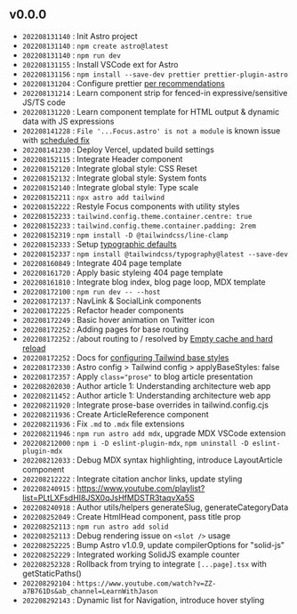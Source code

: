 
## v0.0.0
- `202208131140` : Init Astro project
- `202208131140` : `npm create astro@latest`
- `202208131140` : `npm run dev`
- `202208131155` : Install VSCode ext for Astro
- `202208131156` : `npm install --save-dev prettier prettier-plugin-astro`
- `202208131204` : Configure prettier [per recommendations](https://github.com/withastro/prettier-plugin-astro#using-in-vs-code)
- `202208131214` : Learn component strip for fenced-in expressive/sensitive JS/TS code
- `202208131220` : Learn component template for HTML output & dynamic data with JS expressions
- `202208141228` : `File '...Focus.astro' is not a module` is known issue with [scheduled fix](https://github.com/withastro/language-tools/pull/335)
- `202208141230` : Deploy Vercel, updated build settings
- `202208152115` : Integrate Header component
- `202208152120` : Integrate global style: CSS Reset
- `202208152132` : Integrate global style: System fonts
- `202208152140` : Integrate global style: Type scale
- `202208152211` : `npx astro add tailwind`
- `202208152222` : Restyle Focus components with utility styles
- `202208152233` : `tailwind.config.theme.container.centre: true`
- `202208152233` : `tailwind.config.theme.container.padding: 2rem`
- `202208152319` : `npm install -D @tailwindcss/line-clamp`
- `202208152333` : Setup [typographic defaults](https://www.themes.dev/blog/typographic-defaults-in-tailwind-css/)
- `202208152337` : `npm install @tailwindcss/typography@latest --save-dev`
- `202208160849` : Integrate 404 page template
- `202208161720` : Apply basic styleing 404 page template
- `202208161810` : Integrate blog index, blog page loop, MDX template
- `202208172100` : `npm run dev -- --host`
- `202208172137` : NavLink & SocialLink components
- `202208172225` : Refactor header components
- `202208172249` : Basic hover animation on Twitter icon
- `202208172252` : Adding pages for base routing
- `202208172252` : /about routing to / resolved by [Empty cache and hard reload](https://superuser.com/a/869739)
- `202208172252` : Docs for [configuring Tailwind base styles](https://docs.astro.build/en/guides/integrations-guide/tailwind/#configapplybasestyles)
- `202208172330` : Astro config > Tailwind config > applyBaseStyles: false
- `202208172357` : Apply `class="prose"` to blog article presentation
- `202208202030` : Author article 1: Understanding architecture web app
- `202208211452` : Author article 1: Understanding architecture web app
- `202208211920` : Integrate prose-base overrides in tailwind.config.cjs
- `202208211936` : Create ArticleReference component
- `202208211936` : Fix `.md` to `.mdx` file extensions
- `202208211946` : `npm run astro add mdx`, upgrade MDX VSCode extension
- `202208212000` : `npm i -D eslint-plugin-mdx`, `npm uninstall -D eslint-plugin-mdx`
- `202208212033` : Debug MDX syntax highlighting, introduce LayoutArticle component
- `202208212222` : Integrate citation anchor links, update styling
- `202208240915` : https://www.youtube.com/playlist?list=PLtLXFsdHI8JSX0qJsHfMDSTR3taqvXa5S
- `202208240918` : Author utils/helpers generateSlug, generateCategoryData
- `202208252049` : Create HtmlHead component, pass title prop
- `202208252113` : `npm run astro add solid`
- `202208252113` : Debug rendering issue on `<slot />` usage
- `202208252225` : Bump Astro v1.0.9, update compilerOptions for "solid-js"
- `202208252229` : Integrated working SolidJS example counter
- `202208252328` : Rollback from trying to integrate `[...page].tsx` with getStaticPaths()
- `202208292104` : `https://www.youtube.com/watch?v=ZZ-a7B761Ds&ab_channel=LearnWithJason`
- `202208292143` : Dynamic list for Navigation, introduce hover styling
